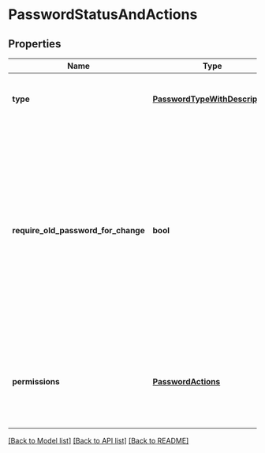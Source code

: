# PasswordStatusAndActions

## Properties
Name | Type | Description | Notes
------------ | ------------- | ------------- | -------------
**type** | [**PasswordTypeWithDescription**](PasswordTypeWithDescription.md) | The password type along with the description | [optional] 
**require_old_password_for_change** | **bool** | Indicates whether the &#x60;change&#x60; action, if enabled, requires the old password to be sent. This is the case when changing the password of the logged user, and the current password was ever set and is not currently expired / reset.  | [optional] 
**permissions** | [**PasswordActions**](PasswordActions.md) | The permissions over actions the authenticated user can perform on this password  | [optional] 

[[Back to Model list]](../README.md#documentation-for-models) [[Back to API list]](../README.md#documentation-for-api-endpoints) [[Back to README]](../README.md)


